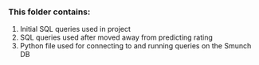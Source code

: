 ### This folder contains:
1. Initial SQL queries used in project
2. SQL queries used after moved away from predicting rating
3. Python file used for connecting to and running queries on the Smunch DB
